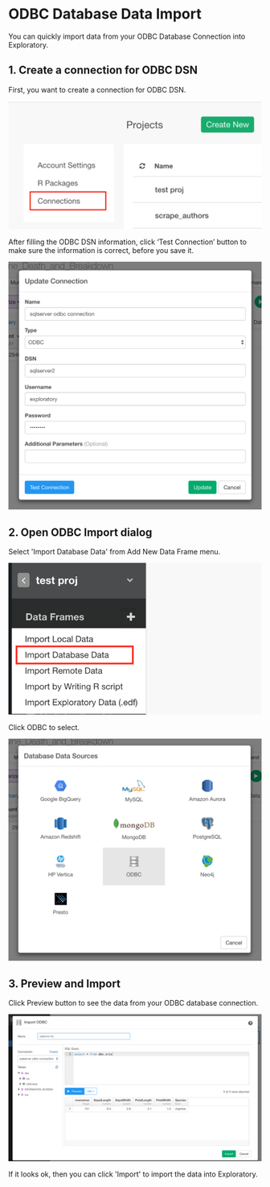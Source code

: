# ODBC Database Data Import

You can quickly import data from your ODBC Database Connection into Exploratory.

## 1. Create a connection for ODBC DSN

First, you want to create a connection for ODBC DSN.

![](images/connection.png)

After filling the ODBC DSN information, click ‘Test Connection’ button to make sure the information is correct, before you save it.

![](images/odbc_connection.png)

## 2. Open ODBC Import dialog

Select 'Import Database Data' from Add New Data Frame menu.

![](images/import-database.png)

Click ODBC to select.

![](images/select_odbc_datasource.png)


## 3. Preview and Import

Click Preview button to see the data from your ODBC database connection.

![](images/odbc_preview.png)

If it looks ok, then you can click 'Import' to import the data into Exploratory.
